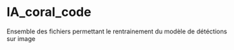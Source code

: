 # IA_coral_code
Ensemble des fichiers permettant le rentrainement du modèle de détéctions sur image
